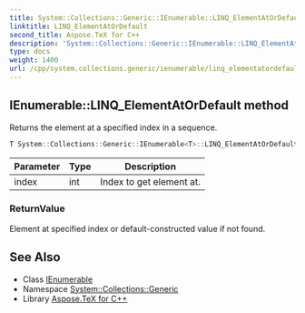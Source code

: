 ```yaml
---
title: System::Collections::Generic::IEnumerable::LINQ_ElementAtOrDefault method
linktitle: LINQ_ElementAtOrDefault
second_title: Aspose.TeX for C++
description: 'System::Collections::Generic::IEnumerable::LINQ_ElementAtOrDefault method. Returns the element at a specified index in a sequence in C++.'
type: docs
weight: 1400
url: /cpp/system.collections.generic/ienumerable/linq_elementatordefault/
---
```

## IEnumerable::LINQ_ElementAtOrDefault method


Returns the element at a specified index in a sequence.

```cpp
T System::Collections::Generic::IEnumerable<T>::LINQ_ElementAtOrDefault(int index)
```


| Parameter | Type | Description |
| --- | --- | --- |
| index | int | Index to get element at. |

### ReturnValue

Element at specified index or default-constructed value if not found.

## See Also

* Class [IEnumerable](../)
* Namespace [System::Collections::Generic](../../)
* Library [Aspose.TeX for C++](../../../)
